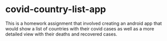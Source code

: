 # covid-country-list-app
This is a homework assignment that involved creating an android app that would show a list of countries with their covid cases as well as a more detailed view with their deaths and recovered cases.
